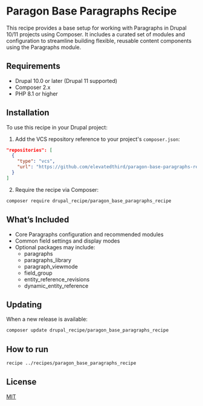 # Paragon Base Paragraphs Recipe

This recipe provides a base setup for working with Paragraphs in Drupal 10/11 projects using Composer. It includes a curated set of modules and configuration to streamline building flexible, reusable content components using the Paragraphs module.

## Requirements
- Drupal 10.0 or later (Drupal 11 supported)
- Composer 2.x
- PHP 8.1 or higher

## Installation
To use this recipe in your Drupal project:

1. Add the VCS repository reference to your project's `composer.json`:
```json
"repositories": [
  {
    "type": "vcs",
    "url": "https://github.com/elevatedthird/paragon-base-paragraphs-recipe#main"
  }
]
```

2. Require the recipe via Composer:
```bash
composer require drupal_recipe/paragon_base_paragraphs_recipe
```

## What’s Included
- Core Paragraphs configuration and recommended modules
- Common field settings and display modes
- Optional packages may include:
  - paragraphs
  - paragraphs_library
  - paragraph_viewmode
  - field_group
  - entity_reference_revisions
  - dynamic_entity_reference

## Updating
When a new release is available:
```bash
composer update drupal_recipe/paragon_base_paragraphs_recipe
```

## How to run
```bash
recipe ../recipes/paragon_base_paragraphs_recipe
```

## License

[MIT](LICENSE)
